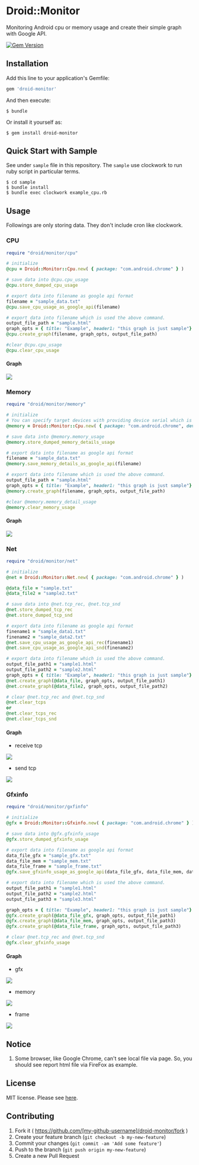 # Droid::Monitor

Monitoring Android cpu or memory usage and create their simple graph with Google API.

[![Gem Version](https://badge.fury.io/rb/droid-monitor.svg)](http://badge.fury.io/rb/droid-monitor)

## Installation

Add this line to your application's Gemfile:

```ruby
gem 'droid-monitor'
```

And then execute:

    $ bundle

Or install it yourself as:

    $ gem install droid-monitor

## Quick Start with Sample

See under `sample` file in this repository.
The `sample` use clockwork to run ruby script in particular terms.


```
$ cd sample
$ bundle install
$ bundle exec clockwork example_cpu.rb
```

## Usage

Followings are only storing data.
They don't include cron like clockwork.

### CPU

```ruby
require "droid/monitor/cpu"

# initialize
@cpu = Droid::Monitor::Cpu.new( { package: "com.android.chrome" } )

# save data into @cpu.cpu_usage
@cpu.store_dumped_cpu_usage

# export data into filename as google api format
filename = "sample_data.txt"
@cpu.save_cpu_usage_as_google_api(filename)

# export data into filename which is used the above command.
output_file_path = "sample.html"
graph_opts = { title: "Example", header1: "this graph is just sample"}
@cpu.create_graph(filename, graph_opts, output_file_path)

#clear @cpu.cpu_usage
@cpu.clear_cpu_usage
```

#### Graph

![](https://github.com/KazuCocoa/droid-monitor/blob/master/doc/images/Screen%20Shot%202015-05-23%20at%2019.46.08.png)

### Memory

```ruby
require "droid/monitor/memory"

# initialize
# You can specify target devices with providing device serial which is provided via adb devices.
@memory = Droid::Monitor::Cpu.new( { package: "com.android.chrome", device_serial: "device_serials"} )

# save data into @memory.memory_usage
@memory.store_dumped_memory_details_usage

# export data into filename as google api format
filename = "sample_data.txt"
@memory.save_memory_details_as_google_api(filename)

# export data into filename which is used the above command.
output_file_path = "sample.html"
graph_opts = { title: "Example", header1: "this graph is just sample"}
@memory.create_graph(filename, graph_opts, output_file_path)

#clear @memory.memory_detail_usage
@memory.clear_memory_usage
```

#### Graph

![](https://github.com/KazuCocoa/droid-monitor/blob/master/doc/images/Screen%20Shot%202015-05-23%20at%2019.56.41.png)

### Net

```ruby
require "droid/monitor/net"

# initialize
@net = Droid::Monitor::Net.new( { package: "com.android.chrome" } )

@data_file = "sample.txt"
@data_file2 = "sample2.txt"

# save data into @net.tcp_rec, @net.tcp_snd
@net.store_dumped_tcp_rec
@net.store_dumped_tcp_snd

# export data into filename as google api format
finename1 = "sample_data1.txt"
finename2 = "sample_data2.txt"
@net.save_cpu_usage_as_google_api_rec(finename1)
@net.save_cpu_usage_as_google_api_snd(finename2)

# export data into filename which is used the above command.
output_file_path1 = "sample1.html"
output_file_path2 = "sample2.html"
graph_opts = { title: "Example", header1: "this graph is just sample"}
@net.create_graph(@data_file, graph_opts, output_file_path1)
@net.create_graph(@data_file2, graph_opts, output_file_path2)

# clear @net.tcp_rec and @net.tcp_snd
@net.clear_tcps
or
@net.clear_tcps_rec
@net.clear_tcps_snd
```

#### Graph

- receive tcp

![](https://github.com/KazuCocoa/droid-monitor/blob/master/doc/images/Screen%20Shot%202015-07-01%2010.18.57.png?raw=true)

- send tcp

![](https://github.com/KazuCocoa/droid-monitor/blob/master/doc/images/Screen%20Shot%202015-07-01%2010.19.11.png?raw=true)


### Gfxinfo

```ruby
require "droid/monitor/gxfinfo"

# initialize
@gfx = Droid::Monitor::Gfxinfo.new( { package: "com.android.chrome" } )

# save data into @gfx.gfxinfo_usage
@gfx.store_dumped_gfxinfo_usage

# export data into filename as google api format
data_file_gfx = "sample_gfx.txt"
data_file_mem = "sample_mem.txt"
data_file_frame = "sample_frame.txt"
@gfx.save_gfxinfo_usage_as_google_api(data_file_gfx, data_file_mem, data_file_frame)

# export data into filename which is used the above command.
output_file_path1 = "sample1.html"
output_file_path2 = "sample2.html"
output_file_path3 = "sample3.html"

graph_opts = { title: "Example", header1: "this graph is just sample"}
@gfx.create_graph(@data_file_gfx, graph_opts, output_file_path1)
@gfx.create_graph(@data_file_mem, graph_opts, output_file_path3)
@gfx.create_graph(@data_file_frame, graph_opts, output_file_path3)

# clear @net.tcp_rec and @net.tcp_snd
@gfx.clear_gfxinfo_usage
```

#### Graph

- gfx

![](https://raw.githubusercontent.com/KazuCocoa/droid-monitor/master/doc/images/Screen%20Shot%202015-09-12%20at%2009.41.30.png)

- memory

![](https://raw.githubusercontent.com/KazuCocoa/droid-monitor/master/doc/images/Screen%20Shot%202015-09-12%20at%2009.41.40.png)

- frame

![](https://raw.githubusercontent.com/KazuCocoa/droid-monitor/master/doc/images/Screen%20Shot%202015-09-12%20at%2009.41.16.png)


## Notice

1. Some browser, like Google Chrome, can't see local file via page. So, you should see report html file via FireFox as example.


## License
MIT license.
Please see [here](https://github.com/KazuCocoa/droid-monitor/blob/master/LICENSE.txt).

## Contributing

1. Fork it ( https://github.com/[my-github-username]/droid-monitor/fork )
2. Create your feature branch (`git checkout -b my-new-feature`)
3. Commit your changes (`git commit -am 'Add some feature'`)
4. Push to the branch (`git push origin my-new-feature`)
5. Create a new Pull Request
